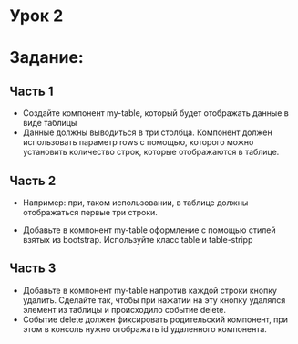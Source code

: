 # Урок 2

# Задание:
## Часть 1
* Создайте компонент my-table, который будет отображать данные в виде таблицы
* Данные должны выводиться в три столбца. Компонент должен использовать параметр rows с помощью, которого можно установить количество строк, которые отображаются в таблице.
## Часть 2
* Например: <my-table rows=”3”></my-table> при, таком использовании, в таблице должны отображаться первые три строки.

* Добавьте в компонент my-table оформление с помощью стилей взятых из bootstrap.
Используйте класс table и table-stripp

## Часть 3
* Добавьте в компонент my-table напротив каждой строки кнопку удалить. Сделайте так, чтобы при нажатии на эту кнопку удалялся элемент из таблицы и происходило событие delete.
* Событие delete должен фиксировать родительский компонент, при этом в консоль нужно
отображать id удаленного компонента.
